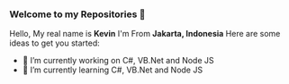 ### Welcome to my Repositories 👋
Hello, My real name is **Kevin**
I'm From **Jakarta, Indonesia**
Here are some ideas to get you started:

- 🔭 I’m currently working on C#, VB.Net and Node JS
- 🌱 I’m currently learning C#, VB.Net and Node JS


